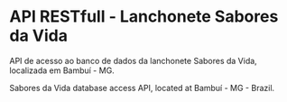 # API RESTfull - Lanchonete Sabores da Vida
 API de acesso ao banco de dados da lanchonete Sabores da Vida, localizada em Bambuí - MG.
 
 Sabores da Vida database access API, located at Bambuí - MG - Brazil.
